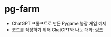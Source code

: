 # pg-farm

- ChatGPT 프롬프트로 만든 Pygame 농장 게임 예제
- 코드를 작성하기 위해 ChatGPT와 나눈 대화: [링크](https://chat.openai.com/share/319b7474-7501-4705-b9b5-b4fa401301cc)
